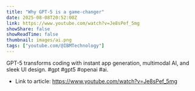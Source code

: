 ```yaml
---
title: "Why GPT-5 is a game-changer"
date: 2025-08-08T20:52:00Z
link: https://www.youtube.com/watch?v=Je8sPef_5mg
showShare: false
showReadTime: false
thumbnail: images/ai.png
tags: ["youtube.com/@IBMTechnology"]
---
```

GPT-5 transforms coding with instant app generation, multimodal AI, and sleek UI design. #gpt #gpt5 #openai #ai.

- Link to article: https://www.youtube.com/watch?v=Je8sPef_5mg